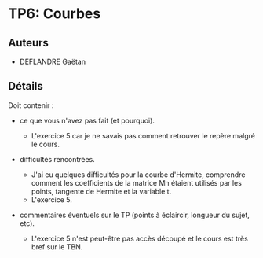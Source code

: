 TP6: Courbes
============


## Auteurs

 - DEFLANDRE Gaëtan


## Détails

Doit contenir :
 - ce que vous n'avez pas fait (et pourquoi).
   - L'exercice 5 car je ne savais pas comment retrouver le repère
     malgré le cours.

 - difficultés rencontrées.
   - J'ai eu quelques difficultés pour la courbe d'Hermite, comprendre
     comment les coefficients de la matrice Mh étaient utilisés par
     les points, tangente de Hermite et la variable t.
   - L'exercice 5.

 - commentaires éventuels sur le TP (points à éclaircir, longueur du
   sujet, etc).
   - L'exercice 5 n'est peut-être pas accès découpé et le cours est
     très bref sur le TBN.
